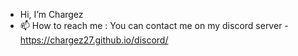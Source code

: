 - Hi, I’m Chargez
- 📫 How to reach me : You can contact me on my discord server - https://chargez27.github.io/discord/


<!---
Chargez27/Chargez27 is a ✨ special ✨ repository because its `README.md` (this file) appears on your GitHub profile.
You can click the Preview link to take a look at your changes.
--->
